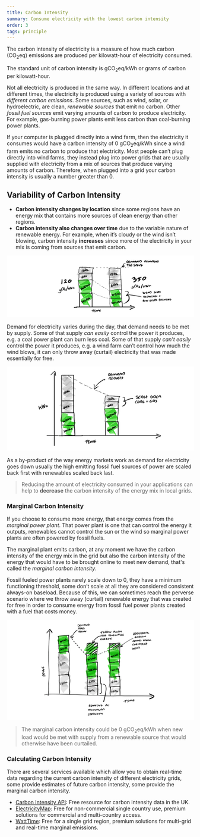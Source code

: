 ```yaml
---
title: Carbon Intensity
summary: Consume electricity with the lowest carbon intensity
order: 3
tags: principle
---
```


The carbon intensity of electricity is a measure of how much carbon (CO<sub>2</sub>eq) emissions are produced per kilowatt-hour of electricity consumed.

The standard unit of carbon intensity is gCO<sub>2</sub>eq/kWh or grams of carbon per kilowatt-hour.

Not all electricity is produced in the same way. In different locations and at different times, the electricity is produced using a variety of sources with *different carbon emissions*. Some sources, such as wind, solar, or hydroelectric, are clean, *renewable sources* that emit no carbon. Other *fossil fuel sources* emit varying amounts of carbon to produce electricity. For example, gas-burning power plants emit less carbon than coal-burning power plants.

If your computer is plugged directly into a wind farm, then the electricity it consumes would have a carbon intensity of 0 gCO<sub>2</sub>eq/kWh since a wind farm emits no carbon to produce that electricity. Most people can’t plug directly into wind farms, they instead plug into power grids that are usually supplied with electricity from a mix of sources that produce varying amounts of carbon. Therefore, when plugged into a grid your carbon intensity is usually a number greater than 0. 

## Variability of Carbon Intensity

- **Carbon intensity changes by location** since some regions have an energy mix that contains more sources of clean energy than other regions. 
- **Carbon intensity also changes over time** due to the variable nature of renewable energy. For example, when it’s cloudy or the wind isn’t blowing, carbon intensity **increases** since more of the electricity in your mix is coming from sources that emit carbon.


![alt_text](/assets/images/principles/carbon-intensity-1.png "Carbon intensity changes over time as renewable sources increase or decrease.")

Demand for electricity varies during the day, that demand needs to be met by supply. Some of that supply _can easily_ control the power it produces, e.g. a coal power plant can burn less coal. Some of that supply _can’t easily_ control the power it produces, e.g. a wind farm can’t control how much the wind blows, it can only throw away (curtail) electricity that was made essentially for free.

![alt_text](/assets/images/principles/carbon-intensity-2.png "Fossil Fuel sources of power are usually scaled back first and renewables scaled back last.")

As a by-product of the way energy markets work as demand for electricity goes down usually the high emitting fossil fuel sources of power are scaled back first with renewables scaled back last.

> Reducing the amount of electricity consumed in your applications can help to **decrease** the carbon intensity of the energy mix in local grids.


### Marginal Carbon Intensity

If you choose to consume more energy, that energy comes from the *marginal power plant*. That power plant is one that can control the energy it outputs, renewables cannot control the sun or the wind so marginal power plants are often powered by fossil fuels. 

The marginal plant emits carbon, at any moment we have the carbon intensity of the energy mix in the grid but also the carbon intensity of the energy that would have to be brought online to meet new demand, that's called the *marginal carbon intensity*.

Fossil fueled power plants rarely scale down to 0, they have a minimum functioning threshold, some don’t scale at all they are considered consistent always-on baseload. Because of this, we can sometimes reach the perverse scenario where we throw away (curtail) renewable energy that was created for free in order to consume energy from fossil fuel power plants created with a fuel that costs money.

![alt_text](/assets/images/principles/carbon-intensity-3.png "There are moments when the marginal carbon intensity reaches 0")

> The marginal carbon intensity could be 0 gCO<sub>2</sub>eq/kWh when new load would be met with supply from a renewable source that would otherwise have been curtailed.


### Calculating Carbon Intensity

There are several services available which allow you to obtain real-time data regarding the current carbon intensity of different electricity grids, some provide estimates of future carbon intensity, some provide the marginal carbon intensity. 

- [Carbon Intensity API](https://carbonintensity.org.uk/): Free resource for carbon intensity data in the UK.
- [ElectricityMap](https://api.electricitymap.org/): Free for non-commercial single country use, premium solutions for commercial and multi-country access.
- [WattTime](https://www.watttime.org/): Free for a single grid region, premium solutions for multi-grid and real-time marginal emissions.